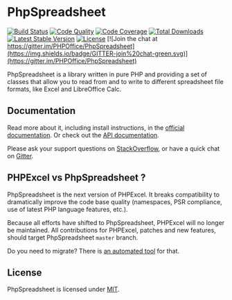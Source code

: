 # PhpSpreadsheet

[![Build Status](https://travis-ci.org/PHPOffice/PhpSpreadsheet.svg?branch=master)](https://travis-ci.org/PHPOffice/PhpSpreadsheet)
[![Code Quality](https://scrutinizer-ci.com/g/PHPOffice/PhpSpreadsheet/badges/quality-score.png?b=master)](https://scrutinizer-ci.com/g/PHPOffice/PhpSpreadsheet/?branch=master)
[![Code Coverage](https://scrutinizer-ci.com/g/PHPOffice/PhpSpreadsheet/badges/coverage.png?b=master)](https://scrutinizer-ci.com/g/PHPOffice/PhpSpreadsheet/?branch=master)
[![Total Downloads](https://poser.pugx.org/phpoffice/phpspreadsheet/downloads.png)](https://packagist.org/packages/phpoffice/phpspreadsheet)
[![Latest Stable Version](https://poser.pugx.org/phpoffice/phpspreadsheet/v/stable.png)](https://packagist.org/packages/phpoffice/phpspreadsheet)
[![License](https://poser.pugx.org/phpoffice/phpspreadsheet/license.png)](https://packagist.org/packages/phpoffice/phpspreadsheet)
[![Join the chat at https://gitter.im/PHPOffice/PhpSpreadsheet](https://img.shields.io/badge/GITTER-join%20chat-green.svg)](https://gitter.im/PHPOffice/PhpSpreadsheet)

PhpSpreadsheet is a library written in pure PHP and providing a set of classes that allow you to read from and to write to different spreadsheet file formats, like Excel and LibreOffice Calc.

## Documentation

Read more about it, including install instructions, in the [official documentation](https://phpspreadsheet.readthedocs.io). Or check out the [API documentation](https://phpoffice.github.io/PhpSpreadsheet).

Please ask your support questions on [StackOverflow](https://stackoverflow.com/questions/tagged/phpspreadsheet), or have a quick chat on [Gitter](https://gitter.im/PHPOffice/PhpSpreadsheet).

## PHPExcel vs PhpSpreadsheet ?

PhpSpreadsheet is the next version of PHPExcel. It breaks compatibility to dramatically improve the code base quality (namespaces, PSR compliance, use of latest PHP language features, etc.).

Because all efforts have shifted to PhpSpreadsheet, PHPExcel will no longer be maintained. All contributions for PHPExcel, patches and new features, should target PhpSpreadsheet `master` branch.

Do you need to migrate? There is [an automated tool](/docs/topics/migration-from-PHPExcel.md) for that.

## License

PhpSpreadsheet is licensed under [MIT](https://github.com/PHPOffice/PhpSpreadsheet/blob/master/LICENSE).
